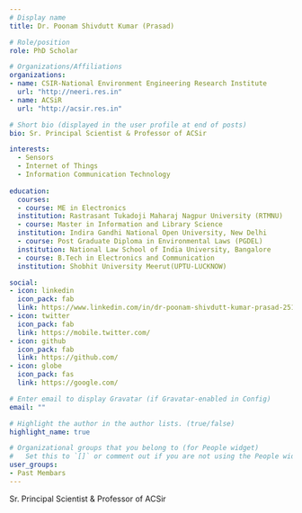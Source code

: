 ```yaml
---
# Display name
title: Dr. Poonam Shivdutt Kumar (Prasad)

# Role/position
role: PhD Scholar 

# Organizations/Affiliations
organizations:
- name: CSIR-National Environment Engineering Research Institute
  url: "http://neeri.res.in"
- name: ACSiR
  url: "http://acsir.res.in"

# Short bio (displayed in the user profile at end of posts)
bio: Sr. Principal Scientist & Professor of ACSir

interests:
  - Sensors
  - Internet of Things
  - Information Communication Technology
   
education:
  courses:
  - course: ME in Electronics
  institution: Rastrasant Tukadoji Maharaj Nagpur University (RTMNU)
  - course: Master in Information and Library Science
  institution: Indira Gandhi National Open University, New Delhi
  - course: Post Graduate Diploma in Environmental Laws (PGDEL)
  institution: National Law School of India University, Bangalore
  - course: B.Tech in Electronics and Communication
  institution: Shobhit University Meerut(UPTU-LUCKNOW)

social:
- icon: linkedin
  icon_pack: fab
  link: https://www.linkedin.com/in/dr-poonam-shivdutt-kumar-prasad-2514142/
- icon: twitter
  icon_pack: fab
  link: https://mobile.twitter.com/
- icon: github
  icon_pack: fab
  link: https://github.com/
- icon: globe
  icon_pack: fas
  link: https://google.com/

# Enter email to display Gravatar (if Gravatar-enabled in Config)
email: ""

# Highlight the author in the author lists. (true/false)
highlight_name: true

# Organizational groups that you belong to (for People widget)
#   Set this to `[]` or comment out if you are not using the People widget.
user_groups:
- Past Membars
---
```



Sr. Principal Scientist & Professor of ACSir
